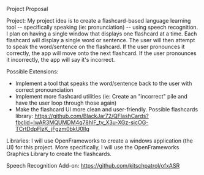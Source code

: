 Project Proposal

Project:
My project idea is to create a flashcard-based language learning tool -- specifically speaking (ie: pronunciation) -- using speech recognition. I plan on having a single window that displays one flashcard at a time. Each flashcard will display a single word or sentence. The user will then attempt to speak the word/sentence on the flashcard. If the user pronounces it correctly, the app will move onto the next flashcard. If the user pronounces it incorrectly, the app will say it's incorrect.

Possible Extensions:
- Implement a tool that speaks the word/sentence back to the user with correct pronounciation
- Implement more flashcard utilities (ie: Create an "incorrect" pile and have the user loop through those again)
- Make the flashcard UI more clean and user-friendly.
Possible flashcards library:
https://github.com/BlackJar72/QFlashCards?fbclid=IwAR3MQUMDM4q78hIF_tv_X3u-XGz-sicOG-TCrtDdpFlzK_jFgzm0bkU0lIg


Libraries:
I will use OpenFrameworks to create a windows application (the UI) for this project. More specifically, I will use the OpenFrameworks Graphics Library to create the flashcards.

Speech Recognition Add-on:
https://github.com/kitschpatrol/ofxASR